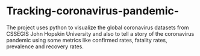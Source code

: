 # Tracking-coronavirus-pandemic-
The project uses python to visualize the global coronavirus datasets from CSSEGIS John Hopskin University and also to tell a story of the coronavirus pandemic using some metrics like confirmed rates, fatality rates, prevalence and recovery rates.
